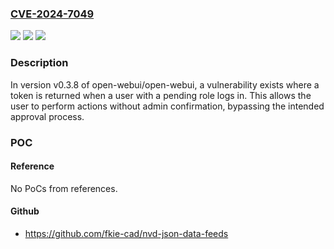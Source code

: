 ### [CVE-2024-7049](https://cve.mitre.org/cgi-bin/cvename.cgi?name=CVE-2024-7049)
![](https://img.shields.io/static/v1?label=Product&message=open-webui%2Fopen-webui&color=blue)
![](https://img.shields.io/static/v1?label=Version&message=unspecified%3C%3D%20latest%20&color=brighgreen)
![](https://img.shields.io/static/v1?label=Vulnerability&message=CWE-488%20Exposure%20of%20Data%20Element%20to%20Wrong%20Session&color=brighgreen)

### Description

In version v0.3.8 of open-webui/open-webui, a vulnerability exists where a token is returned when a user with a pending role logs in. This allows the user to perform actions without admin confirmation, bypassing the intended approval process.

### POC

#### Reference
No PoCs from references.

#### Github
- https://github.com/fkie-cad/nvd-json-data-feeds

